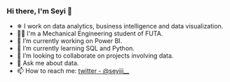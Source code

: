 ### Hi there, I'm Seyi 👋

- ❄ I work on data analytics, business intelligence and data visualization.
- 👨‍💼 I'm a Mechanical Engineering student of FUTA.
- 🔭 I’m currently working on Power BI.
- 🌱 I’m currently learning SQL and Python.
- 👯 I’m looking to collaborate on projects involving data.
- 💬 Ask me about data.
- 📫 How to reach me: [twitter - @seyiii__](https://twitter.com/seyiii__)

